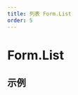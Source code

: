 ```yaml
---
title: 列表 Form.List
order: 5
---
```


# Form.List

## 示例

<code src="./FormList/demos/list.tsx" ></code>
